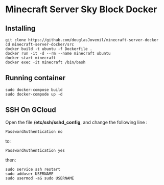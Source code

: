 # Minecraft Server Sky Block Docker

## Installing
```
git clone https://github.com/douglasJovenil/minecraft-server-docker
cd minecraft-server-docker/src
docker build -t ubuntu -f Dockerfile .
docker run -it -d --rm --name minecraft ubuntu
docker start minecraft
docker exec -it minecraft /bin/bash
```

## Running container
```
sudo docker-compose build
sudo docker-compode up -d
```

## SSH On GCloud

Open the file **/etc/ssh/sshd_config**, and change the following line :
```
PasswordAuthentication no
```
to:
```
PasswordAuthentication yes
```
then:
```
sudo service ssh restart
sudo adduser USERNAME
sudo usermod -aG sudo USERNAME
```